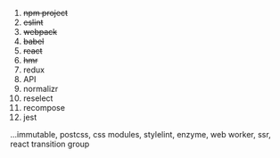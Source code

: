 1. ~~npm project~~
2. ~~eslint~~
3. ~~webpack~~
4. ~~babel~~
5. ~~react~~
6. ~~hmr~~
7. redux
8. API
9. normalizr
10. reselect
11. recompose
12. jest

...immutable, postcss, css modules, stylelint, enzyme, web worker, ssr, react transition group